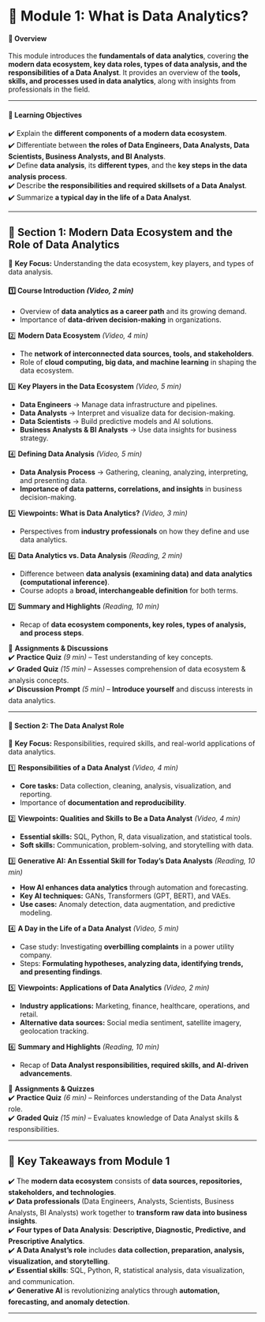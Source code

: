 # **📌 Module 1: What is Data Analytics?**

#### **📌 Overview**

This module introduces the **fundamentals of data analytics**, covering **the modern data ecosystem, key data roles, types of data analysis, and the responsibilities of a Data Analyst**. It provides an overview of the **tools, skills, and processes used in data analytics**, along with insights from professionals in the field.

---

#### **🎯 Learning Objectives**

✔️ Explain the **different components of a modern data ecosystem**.  
✔️ Differentiate between **the roles of Data Engineers, Data Analysts, Data Scientists, Business Analysts, and BI Analysts**.  
✔️ Define **data analysis**, its **different types**, and the **key steps in the data analysis process**.  
✔️ Describe **the responsibilities and required skillsets of a Data Analyst**.  
✔️ Summarize **a typical day in the life of a Data Analyst**.

---

## **📍 Section 1: Modern Data Ecosystem and the Role of Data Analytics**

📌 **Key Focus:** Understanding the data ecosystem, key players, and types of data analysis.

#### 1️⃣ **Course Introduction** _(Video, 2 min)_

- Overview of **data analytics as a career path** and its growing demand.
- Importance of **data-driven decision-making** in organizations.

2️⃣ **Modern Data Ecosystem** _(Video, 4 min)_

- The **network of interconnected data sources, tools, and stakeholders**.
- Role of **cloud computing, big data, and machine learning** in shaping the data ecosystem.

3️⃣ **Key Players in the Data Ecosystem** _(Video, 5 min)_

- **Data Engineers** → Manage data infrastructure and pipelines.
- **Data Analysts** → Interpret and visualize data for decision-making.
- **Data Scientists** → Build predictive models and AI solutions.
- **Business Analysts & BI Analysts** → Use data insights for business strategy.

4️⃣ **Defining Data Analysis** _(Video, 5 min)_

- **Data Analysis Process** → Gathering, cleaning, analyzing, interpreting, and presenting data.
- **Importance of data patterns, correlations, and insights** in business decision-making.

5️⃣ **Viewpoints: What is Data Analytics?** _(Video, 3 min)_

- Perspectives from **industry professionals** on how they define and use data analytics.

6️⃣ **Data Analytics vs. Data Analysis** _(Reading, 2 min)_

- Difference between **data analysis (examining data) and data analytics (computational inference)**.
- Course adopts a **broad, interchangeable definition** for both terms.

7️⃣ **Summary and Highlights** _(Reading, 10 min)_

- Recap of **data ecosystem components, key roles, types of analysis, and process steps**.

📝 **Assignments & Discussions**  
✔️ **Practice Quiz** _(9 min)_ – Test understanding of key concepts.  
✔️ **Graded Quiz** _(15 min)_ – Assesses comprehension of data ecosystem & analysis concepts.  
✔️ **Discussion Prompt** _(5 min)_ – **Introduce yourself** and discuss interests in data analytics.

---

#### **📍 Section 2: The Data Analyst Role**

📌 **Key Focus:** Responsibilities, required skills, and real-world applications of data analytics.

1️⃣ **Responsibilities of a Data Analyst** _(Video, 4 min)_

- **Core tasks:** Data collection, cleaning, analysis, visualization, and reporting.
- Importance of **documentation and reproducibility**.

2️⃣ **Viewpoints: Qualities and Skills to Be a Data Analyst** _(Video, 4 min)_

- **Essential skills:** SQL, Python, R, data visualization, and statistical tools.
- **Soft skills:** Communication, problem-solving, and storytelling with data.

3️⃣ **Generative AI: An Essential Skill for Today’s Data Analysts** _(Reading, 10 min)_

- **How AI enhances data analytics** through automation and forecasting.
- **Key AI techniques:** GANs, Transformers (GPT, BERT), and VAEs.
- **Use cases:** Anomaly detection, data augmentation, and predictive modeling.

4️⃣ **A Day in the Life of a Data Analyst** _(Video, 5 min)_

- Case study: Investigating **overbilling complaints** in a power utility company.
- Steps: **Formulating hypotheses, analyzing data, identifying trends, and presenting findings**.

5️⃣ **Viewpoints: Applications of Data Analytics** _(Video, 2 min)_

- **Industry applications:** Marketing, finance, healthcare, operations, and retail.
- **Alternative data sources:** Social media sentiment, satellite imagery, geolocation tracking.

6️⃣ **Summary and Highlights** _(Reading, 10 min)_

- Recap of **Data Analyst responsibilities, required skills, and AI-driven advancements**.

📝 **Assignments & Quizzes**  
✔️ **Practice Quiz** _(6 min)_ – Reinforces understanding of the Data Analyst role.  
✔️ **Graded Quiz** _(15 min)_ – Evaluates knowledge of Data Analyst skills & responsibilities.

---

## **🎯 Key Takeaways from Module 1**

✔️ The **modern data ecosystem** consists of **data sources, repositories, stakeholders, and technologies**.  
✔️ **Data professionals** (Data Engineers, Analysts, Scientists, Business Analysts, BI Analysts) work together to **transform raw data into business insights**.  
✔️ **Four types of Data Analysis**: **Descriptive, Diagnostic, Predictive, and Prescriptive Analytics**.  
✔️ **A Data Analyst’s role** includes **data collection, preparation, analysis, visualization, and storytelling**.  
✔️ **Essential skills**: SQL, Python, R, statistical analysis, data visualization, and communication.  
✔️ **Generative AI** is revolutionizing analytics through **automation, forecasting, and anomaly detection**.

---
